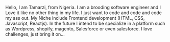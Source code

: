 Hello, I am Tamarzi, from Nigeria. I am a brooding software engineer and I Love it like no other thing in my life. I just want to code and code and code my ass out. My Niche include Frontend development (HTML, CSS, Javascript, Reactjs). In the future I intend to be specialize in a platform such as Wordpress, shopify, magento, Salesforce or even salesforce. I love challenges, just bring it on... 
